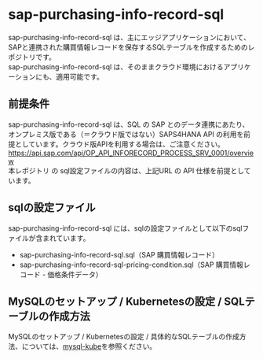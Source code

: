 # sap-purchasing-info-record-sql
sap-purchasing-info-record-sql は、主にエッジアプリケーションにおいて、SAPと連携された購買情報レコードを保存するSQLテーブルを作成するためのレポジトリです。  
sap-purchasing-info-record-sql は、そのままクラウド環境におけるアプリケーションにも、適用可能です。  

## 前提条件  
sap-purchasing-info-record-sql は、SQL の SAP とのデータ連携にあたり、オンプレミス版である（＝クラウド版ではない）SAPS4HANA API の利用を前提としています。クラウド版APIを利用する場合は、ご注意ください。  
https://api.sap.com/api/OP_API_INFORECORD_PROCESS_SRV_0001/overview  
本レポジトリ の sql設定ファイルの内容は、上記URL の API 仕様を前提としています。  

## sqlの設定ファイル
sap-purchasing-info-record-sql には、sqlの設定ファイルとして以下のsqlファイルが含まれています。  
 
* sap-purchasing-info-record-sql.sql（SAP 購買情報レコード）
* sap-purchasing-info-record-sql-pricing-condition.sql（SAP 購買情報レコード - 価格条件データ）

## MySQLのセットアップ / Kubernetesの設定 / SQLテーブルの作成方法
MySQLのセットアップ / Kubernetesの設定 / 具体的なSQLテーブルの作成方法、については、[mysql-kube](https://github.com/latonaio/mysql-kube)を参照ください。